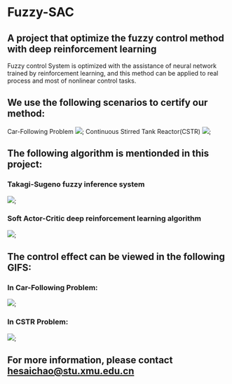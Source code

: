 # Fuzzy-SAC

## A project that optimize the fuzzy control method with deep reinforcement learning
Fuzzy control System is optimized with the assistance of neural network trained by reinforcement learning, and this method can be applied to real process and most of nonlinear control tasks.
## We use the following scenarios to certify our method:
Car-Following Problem
<image src="Pictures/图片2.png">;
Continuous Stirred Tank Reactor(CSTR)
<image src="Pictures/图片1.png">;
## The following algorithm is mentionded in this project:
### Takagi-Sugeno fuzzy inference system
<image src="Pictures/Fuzzy Control System.png">;
### Soft Actor-Critic deep reinforcement learning algorithm
<image src="Pictures/Actor-Critic.png">;
## The control effect can be viewed in the following GIFS:
### In Car-Following Problem:
<image src="Pictures/fig7.png">;
### In CSTR Problem:
<image src="Pictures/fig12.png">;




## For more information, please contact hesaichao@stu.xmu.edu.cn
